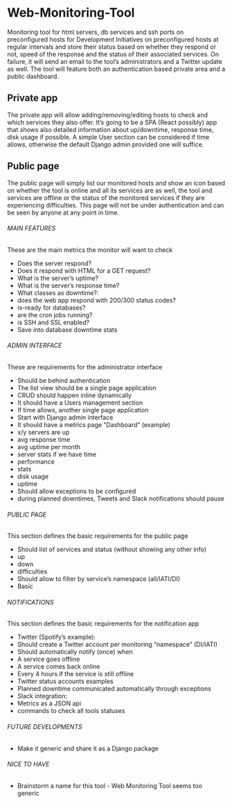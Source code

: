 # Web-Monitoring-Tool
Monitoring tool for html servers, db services and ssh ports on preconfigured hosts for Development Initiatives on preconfigured hosts at regular intervals and store their status based on whether they respond or not, speed of the response and the status of their associated services.
On failure, it will send an email to the tool’s administrators and a Twitter update as well.
The tool will feature both an authentication based private area and a public dashboard.

Private app
------------
The private app will allow adding/removing/editing hosts to check and which services they also offer. It’s going to be a SPA (React possibly) app that shows also detailed information about up/downtime, response time, disk usage if possible. A simple User section can be considered if time allows, otherwise the default Django admin provided one will suffice.

Public page
------------
The public page will simply list our monitored hosts and show an icon based on whether the tool is online and all its services are as well, the tool and services are offline or the status of the monitored services if they are experiencing difficulties. This page will not be under authentication and can be seen by anyone at any point in time.


###### MAIN FEATURES
These are the main metrics the monitor will want to check
- Does the server respond?
- Does it respond with HTML for a GET request?
- What is the server’s uptime?
- What is the server’s response time?
- What classes as downtime?:
- does the web app respond with 200/300 status codes?
- is-ready for databases?
- are the cron jobs running?
- is SSH and SSL enabled?
- Save into database downtime stats

###### ADMIN INTERFACE
These are requirements for the administrator interface
- Should be behind authentication
- The list view should be a single page application
- CRUD should happen inline dynamically
- It should have a Users management section
- If time allows, another single page application
- Start with Django admin interface
- It should have a metrics page “Dashboard” (example)
- x/y servers are up
- avg response time
- avg uptime per month
- server stats if we have time
- performance
- stats
- disk usage
- uptime
- Should allow exceptions to be configured
- during planned downtimes, Tweets and Slack notifications should pause

###### PUBLIC PAGE
This section defines the basic requirements for the public page
- Should list of services and status (without showing any other info)
- up
- down
- difficulties
- Should allow to filter by service’s namespace (all/IATI/DI)
- Basic


###### NOTIFICATIONS
This section defines the basic requirements for the notification app
- Twitter (Spotify’s example):
- Should create a Twitter account per monitoring “namespace” (DI/IATI)
- Should automatically notify (once) when
- A service goes offline
- A service comes back online
- Every 4 hours if the service is still offline
- Twitter status accounts examples
- Planned downtime communicated automatically through exceptions
- Slack integration:
- Metrics as a JSON api
- commands to check all tools statuses

###### FUTURE DEVELOPMENTS
- Make it generic and share it as a Django package

###### NICE TO HAVE
- Brainstorm a name for this tool - Web Monitoring Tool seems too generic